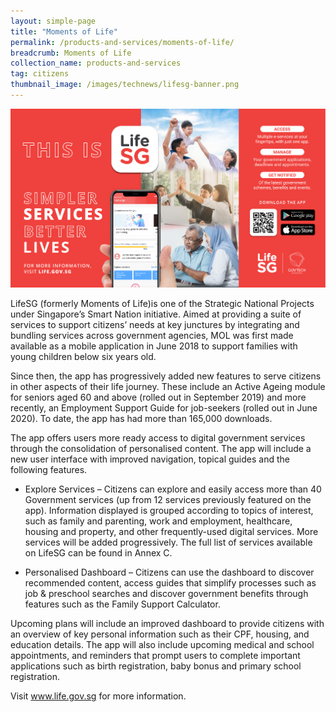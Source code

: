 ```yaml
---
layout: simple-page
title: "Moments of Life"
permalink: /products-and-services/moments-of-life/
breadcrumb: Moments of Life
collection_name: products-and-services
tag: citizens
thumbnail_image: /images/technews/lifesg-banner.png  
---
```


![Moments of Life is now LifeSG](/images/technews/lifesg-banner.png)

LifeSG (formerly Moments of Life)is one of the Strategic National Projects under Singapore’s Smart Nation initiative. Aimed at providing a suite of services to support citizens’ needs at key junctures by integrating and bundling services across government agencies, MOL was first made available as a mobile application in June 2018 to support families with young children below six years old. 

Since then, the app has progressively added new features to serve citizens in other aspects of their life journey. These include an Active Ageing module for seniors aged 60 and above (rolled out in September 2019) and more recently, an Employment Support Guide for job-seekers (rolled out in June 2020). To date, the app has had more than 165,000 downloads. 

The app offers users more ready access to digital government services through the consolidation of personalised content. The app will include a new user interface with improved navigation, topical guides and the following features.

 - Explore Services – Citizens can explore and easily access more than 40 Government services (up from 12 services previously featured on the app). Information displayed is grouped according to topics of interest, such as family and parenting, work and employment, healthcare, housing and property, and other frequently-used digital services. More services will be added progressively. The full list of services available on LifeSG can be found in Annex C.

 - Personalised Dashboard – Citizens can use the dashboard to discover recommended content, access guides that simplify processes such as job & preschool searches and discover government benefits through features such as the Family Support Calculator. 
 
Upcoming plans will include an improved dashboard to provide citizens with an overview of key personal information such as their CPF, housing, and education details. The app will also include upcoming medical and school appointments, and reminders that prompt users to complete important applications such as birth registration, baby bonus and primary school registration. 

Visit www.life.gov.sg for more information. 
